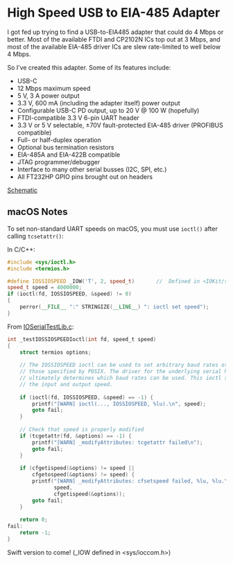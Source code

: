 # High Speed USB to EIA-485 Adapter

I got fed up trying to find a USB-to-EIA485 adapter that could do 4 Mbps or better. Most
of the available FTDI and CP2102N ICs top out at 3 Mbps, and most of the available
EIA-485 driver ICs are slew rate-limited to well below 4 Mbps.

So I’ve created this adapter. Some of its features include:

* USB-C
* 12 Mbps maximum speed
* 5 V, 3 A power output
* 3.3 V, 600 mA (including the adapter itself) power output
* Configurable USB-C PD output, up to 20 V @ 100 W (hopefully)
* FTDI-compatible 3.3 V 6-pin UART header
* 3.3 V or 5 V selectable, ±70V fault-protected EIA-485 driver (PROFIBUS compatible)
* Full- or half-duplex operation
* Optional bus termination resistors
* EIA-485A and EIA-422B compatible
* JTAG programmer/debugger
* Interface to many other serial busses (I2C, SPI, etc.)
* All FT232HP GPIO pins brought out on headers

[Schematic](/hardware/RS-485.pdf)

## macOS Notes

To set non-standard UART speeds on macOS, you must use `ioctl()` after calling `tcsetattr()`:

In C/C++:

```cpp
#include <sys/ioctl.h>
#include <termios.h>

#define IOSSIOSPEED _IOW('T', 2, speed_t)		//	Defined in <IOKit/serial/ioss.h>
speed_t speed = 4000000;
if (ioctl(fd, IOSSIOSPEED, &speed) != 0)
{
    perror(__FILE__ ":" STRINGIZE(__LINE__) ": ioctl set speed");
}
```

From [IOSerialTestLib.c](https://opensource.apple.com/source/IOSerialFamily/IOSerialFamily-74/tests/IOSerialTestLib.c):

```c
int _testIOSSIOSPEEDIoctl(int fd, speed_t speed)
{
    struct termios options;
    
    // The IOSSIOSPEED ioctl can be used to set arbitrary baud rates other than
    // those specified by POSIX. The driver for the underlying serial hardware
    // ultimately determines which baud rates can be used. This ioctl sets both
    // the input and output speed.
    
    if (ioctl(fd, IOSSIOSPEED, &speed) == -1) {
        printf("[WARN] ioctl(..., IOSSIOSPEED, %lu).\n", speed);
        goto fail;
    }
    
    // Check that speed is properly modified
    if (tcgetattr(fd, &options) == -1) {
        printf("[WARN] _modifyAttributes: tcgetattr failed\n");
        goto fail;
    }
    
    if (cfgetispeed(&options) != speed ||
        cfgetospeed(&options) != speed) {
        printf("[WARN] _modifyAttributes: cfsetspeed failed, %lu, %lu.\n",
               speed,
               cfgetispeed(&options));
        goto fail;
    }
    
    return 0;
fail:
    return -1;
}
```


Swift version to come! (_IOW defined in <sys/ioccom.h>)



